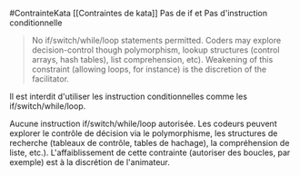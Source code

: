 #ContrainteKata [[Contraintes de kata]]
Pas de if et Pas d'instruction conditionnelle

> No if/switch/while/loop statements permitted. Coders may explore decision-control though polymorphism, lookup structures (control arrays, hash tables), list comprehension, etc). Weakening of this constraint (allowing loops, for instance) is the discretion of the facilitator.

Il est interdit d'utiliser les instruction conditionnelles comme les if/switch/while/loop.

Aucune instruction if/switch/while/loop autorisée. Les codeurs peuvent explorer le contrôle de décision via le polymorphisme, les structures de recherche (tableaux de contrôle, tables de hachage), la compréhension de liste, etc.). L'affaiblissement de cette contrainte (autoriser des boucles, par exemple) est à la discrétion de l'animateur.